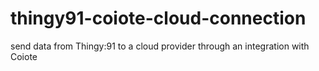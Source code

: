 # thingy91-coiote-cloud-connection
send data from Thingy:91 to a cloud provider through an integration with Coiote
